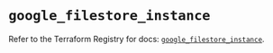 # `google_filestore_instance`

Refer to the Terraform Registry for docs: [`google_filestore_instance`](https://registry.terraform.io/providers/hashicorp/google/6.32.0/docs/resources/filestore_instance).
